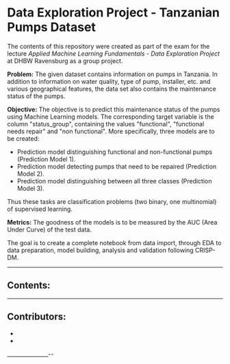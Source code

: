# Data Exploration Project - Tanzanian Pumps Dataset

The contents of this repository were created as part of the exam for the lecture *Applied Machine Learning Fundamentals - Data Exploration Project* at DHBW Ravensburg as a group project.

**Problem:**
The given dataset contains information on pumps in Tanzania. In addition to information on water quality, type of pump, installer, etc. and various geographical features, the data set also contains the maintenance status of the pumps.

**Objective:**
The objective is to predict this maintenance status of the pumps using Machine Learning models. The corresponding target variable is the column "status_group", containing the values "functional", "functional needs repair" and "non functional". More specifically, three models are to be created:

- Prediction model distinguishing functional and non-functional pumps (Prediction Model 1). 
- Prediction model detecting pumps that need to be repaired (Prediction Model 2).
- Prediction model distinguishing between all three classes (Prediction Model 3). 

Thus these tasks are classification problems (two binary, one multinomial) of supervised learning.

**Metrics:**
The goodness of the models is to be measured by the AUC (Area Under Curve) of the test data.

The goal is to create a complete notebook from data import, through EDA to data preparation, model building, analysis and validation following CRISP-DM.

___________

Contents: 
- 


____

Contributors:
- 
- 
-
_______________--
